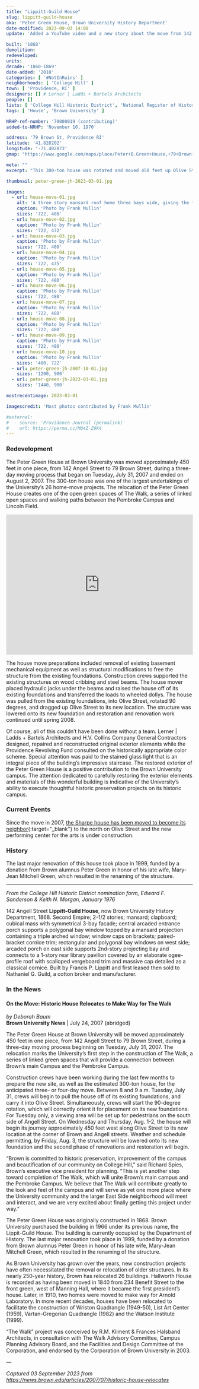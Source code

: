 ```yaml
---
title: "Lippitt-Guild House"
slug: lippitt-guild-house
aka: 'Peter Green House, Brown University History Department'
date-modified: 2023-09-03 14:00
update: 'Added a YouTube video and a new story about the move from 142 Angell to 79 Brown Street'

built: '1868'
demolition:
redeveloped:
units:
decade: '1860-1869'
date-added: '2010'
categories: [ '#NotInRuins' ]
neighborhoods: [ 'College Hill' ]
town: [ 'Providence, RI' ]
designers: [] # Lerner | Ladds + Bartels Architects
people: []
lists: [ 'College Hill Historic District', 'National Register of Historic Places' ]
tags: [ 'House', 'Brown University' ]

NRHP-ref-number: '70000019 (contributing)'
added-to-NRHP: 'November 10, 1970'

address: '79 Brown St, Providence RI'
latitude: '41.828202'
longitude: '-71.402873'
gmap: "https://www.google.com/maps/place/Peter+B.Green+House,+79+Brown+St,+Providence,+RI+02906/@41.828202,-71.402873,162m/data=!3m1!1e3!4m5!3m4!1s0x89e445232941d1b5:0x9426e37303454718!8m2!3d41.8280761!4d-71.4029079"

meta: ""
excerpt: "This 300-ton house was rotated and moved 450 feet up Olive Street in one piece over the course of three days"

thumbnail: peter-green-jh-2023-03-01.jpg

images: 
  - url: house-move-01.jpg
    alt: 'A three story mansard roof home three bays wide, giving the façade a square appearance. A projecting central entrance sits below a three-sided bay window. Decoration on the details are bold and appropriate for a second empire styled home.'
    caption: 'Photo by Frank Mullin'
    sizes: '722, 480'
  - url: house-move-02.jpg
    caption: 'Photo by Frank Mullin'
    sizes: '722, 472'
  - url: house-move-03.jpg
    caption: 'Photo by Frank Mullin'
    sizes: '722, 480'
  - url: house-move-04.jpg
    caption: 'Photo by Frank Mullin'
    sizes: '722, 475'
  - url: house-move-05.jpg
    caption: 'Photo by Frank Mullin'
    sizes: '722, 480'
  - url: house-move-06.jpg
    caption: 'Photo by Frank Mullin'
    sizes: '722, 480'
  - url: house-move-07.jpg
    caption: 'Photo by Frank Mullin'
    sizes: '722, 480'
  - url: house-move-08.jpg
    caption: 'Photo by Frank Mullin'
    sizes: '722, 480'
  - url: house-move-09.jpg
    caption: 'Photo by Frank Mullin'
    sizes: '722, 480'
  - url: house-move-10.jpg
    caption: 'Photo by Frank Mullin'
    sizes: '480, 722'
  - url: peter-green-jh-2007-10-01.jpg
    sizes: '1200, 900'
  - url: peter-green-jh-2023-03-01.jpg
    sizes: '1440, 900'

mostrecentimage: 2023-03-01

imagescredit: 'Most photos contributed by Frank Mullin'

#external:
#  - source: 'Providence Journal (permalink)'
#    url: https://perma.cc/MQ4Z-Z9K4
---
```


### Redevelopment

The Peter Green House at Brown University was moved approximately 450 feet in one piece, from 142 Angell Street to 79 Brown Street, during a three-day moving process that began on Tuesday, July 31, 2007 and ended on August 2, 2007. The 300-ton house was one of the largest undertakings of the University’s 26 home-move projects. The relocation of the Peter Green House creates one of the open green spaces of The Walk, a series of linked open spaces and walking paths between the Pembroke Campus and Lincoln Field.

<div style="padding-bottom:75%; position:relative; display:block; width: 100%">
  <iframe width="100%" height="100%" src="https://www.youtube.com/embed/x3yd9dTPKU4" style="position:absolute; top:0; left: 0" title="YouTube video player" frameborder="0" allow="accelerometer; autoplay; clipboard-write; encrypted-media; gyroscope; picture-in-picture; web-share" allowfullscreen></iframe>
</div>

The house move preparations included removal of existing basement mechanical equipment as well as structural modifications to free the structure from the existing foundations. Construction crews supported the existing structures on wood cribbing and steel beams. The house mover placed hydraulic jacks under the beams and raised the house off of its existing foundations and transferred the loads to wheeled dollys. The house was pulled from the existing foundations, into Olive Street, rotated 90 degrees, and dragged up Olive Street to its new location. The structure was lowered onto its new foundation and restoration and renovation work continued until spring 2008.

Of course, all of this couldn’t have been done without a team. Lerner \| Ladds + Bartels Architects and H.V. Collins Company General Contractors designed, repaired and reconstructed original exterior elements while the Providence Revolving Fund consulted on the historically appropriate color scheme. Special attention was paid to the stained glass light that is an integral piece of the building’s impressive staircase. The restored exterior of the Peter Green House is a positive contribution to the Brown University campus. The attention dedicated to carefully restoring the exterior elements and materials of this wonderful building is indicative of the University’s ability to execute thoughtful historic preservation projects on its historic campus.


### Current Events

Since the move in 2007, [the Sharpe house has been moved to become its neighbor](//www.brown.edu/news/2020-02-05/history){:target="_blank"} to the north on Olive Street and the new performing center for the arts is under construction. 


### History

The last major renovation of this house took place in 1999, funded by a donation from Brown alumnus Peter Green in honor of his late wife, Mary-Jean Mitchell Green, which resulted in the renaming of the structure.

***

_From the College Hill Historic District nomination form, Edward F. Sanderson & Keith N. Morgan, January 1976_

142 Angell Street **Lippitt-Guild House**, now Brown University History Department, 1868. Second Empire; 2-1/2 stories; mansard; clapboard; cubical mass with symmetrical 3-bay facade; central arcaded entrance porch supports a polygonal bay window topped by a mansard projection containing a triple arched window; window caps on brackets; paired-bracket cornice trim; rectangular and polygonal bay windows on west side; arcaded porch on east side supports 2nd-story projecting bay and connects to a 1-story rear library pavilion covered by an elaborate ogee-profile roof with scalloped vergeboard trim and massive cap detailed as a classical cornice. Built by Francis P. Lippitt and first leased then sold to Nathaniel G. Guild, a cotton broker and manufacturer.


### In the News

#### On the Move: Historic House Relocates to Make Way for The Walk

_by Deborah Baum_  
**Brown University News** | July 24, 2007 (abridged)

The Peter Green House at Brown University will be moved approximately 450 feet in one piece, from 142 Angell Street to 79 Brown Street, during a three-day moving process beginning on Tuesday, July 31, 2007. The relocation marks the University’s first step in the construction of The Walk, a series of linked green spaces that will provide a connection between Brown’s main Campus and the Pembroke Campus.

Construction crews have been working during the last few months to prepare the new site, as well as the estimated 300-ton house, for the anticipated three- or four-day move. Between 8 and 9 a.m. Tuesday, July 31, crews will begin to pull the house off of its existing foundations, and carry it into Olive Street. Simultaneously, crews will start the 90-degree rotation, which will correctly orient it for placement on its new foundations. For Tuesday only, a viewing area will be set up for pedestrians on the south side of Angell Street. On Wednesday and Thursday, Aug. 1-2, the house will begin its journey approximately 450 feet west along Olive Street to its new location at the corner of Brown and Angell streets. Weather and schedule permitting, by Friday, Aug. 3, the structure will be lowered onto its new foundation and the second phase of renovations and restoration will begin.

“Brown is committed to historic preservation, improvement of the campus and beautification of our community on College Hill,” said Richard Spies, Brown’s executive vice president for planning. “This is yet another step toward completion of The Walk, which will unite Brown’s main campus and the Pembroke Campus. We believe that The Walk will contribute greatly to the look and feel of the campus and will serve as yet one more place where the University community and the larger East Side neighborhood will meet and interact, and we are very excited about finally getting this project under way.”

The Peter Green House was originally constructed in 1868. Brown University purchased the building in 1966 under its previous name, the Lippit-Guild House. The building is currently occupied by the Department of History. The last major renovation took place in 1999, funded by a donation from Brown alumnus Peter Green in honor of his late wife, Mary-Jean Mitchell Green, which resulted in the renaming of the structure.

As Brown University has grown over the years, new construction projects have often necessitated the removal or relocation of older structures. In its nearly 250-year history, Brown has relocated 26 buildings. Hallworth House is recorded as having been moved in 1840 from 234 Benefit Street to the front green, west of Manning Hall, where it became the first president’s house. Later, in 1910, two homes were moved to make way for Arnold Laboratory. In more recent decades, houses have been relocated to facilitate the construction of Wriston Quadrangle (1949-50), List Art Center (1959), Vartan-Gregorian Quadrangle (1982) and the Watson Institute (1999).

“The Walk” project was conceived by R.M. Kliment & Frances Halsband Architects, in consultation with The Walk Advisory Committee, Campus Planning Advisory Board, and the Facilities and Design Committee of the Corporation, and endorsed by the Corporation of Brown University in 2003.

— 

_Captured 03 September 2023 from https://news.brown.edu/articles/2007/07/historic-house-relocates_